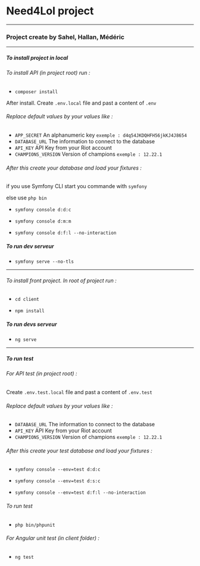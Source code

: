 # Need4Lol project

---

### Project create by Sahel, Hallan, Médéric

---

##### To install project in local

###### To install API (in project root) run :

- `composer install`

After install. Create `.env.local` file and past a content of `.env`

###### Replace default values by your values like :

- `APP_SECRET` An alphanumeric key `exemple : d4q54JKDQHFH56jkKJ4J8654`
- `DATABASE_URL` The information to connect to the database
- `API_KEY` API Key from your Riot account
- `CHAMPIONS_VERSION` Version of champions `exemple : 12.22.1`

###### After this create your database and load your fixtures :

if you use Symfony CLI start you commande with `symfony`

else use `php bin`

- `symfony console d:d:c`

- `symfony console d:m:m`

- `symfony console d:f:l --no-interaction`

##### To run dev serveur

- `symfony serve --no-tls`

---

###### To install front project. In root of project run :

- `cd client`

- `npm install`

##### To run devs serveur 

- `ng serve`

---

##### To run test

###### For API test (in project root) :

Create `.env.test.local` file and past a content of `.env.test`

###### Replace default values by your values like :

- `DATABASE_URL` The information to connect to the database
- `API_KEY` API Key from your Riot account
- `CHAMPIONS_VERSION` Version of champions `exemple : 12.22.1`

###### After this create your test database and load your fixtures :

- `symfony console --env=test d:d:c`

- `symfony console --env=test d:s:c`

- `symfony console --env=test d:f:l --no-interaction`

###### To run test

- `php bin/phpunit`

###### For Angular unit test (in client folder) :

- `ng test`

